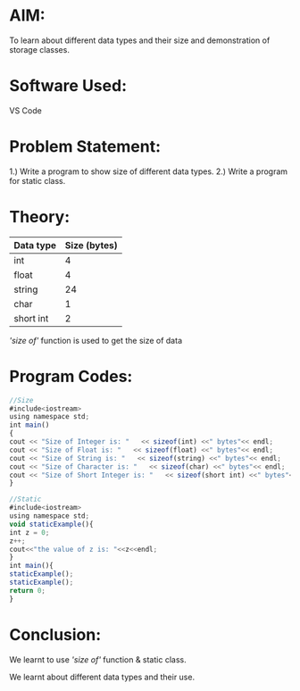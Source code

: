 # AIM:
To learn about different data types and their size and demonstration of storage classes.

# Software Used:
VS Code

# Problem Statement:
1.) Write a program to show size of different data types.
2.) Write a program for static class.

# Theory:
 
| Data type  | Size (bytes) |
| ------------- | ------------- |
|int	  | 4  |
| float  | 4 |
|string| 24 |
|char| 1 |
|short int| 2|

 _'size of'_ function is used to get the size of data 

 # Program Codes:
 ```javascript
//Size
#include<iostream>
using namespace std;
int main()
{ 
cout << "Size of Integer is: "   << sizeof(int) <<" bytes"<< endl;
cout << "Size of Float is: "   << sizeof(float) <<" bytes"<< endl;
cout << "Size of String is: "   << sizeof(string) <<" bytes"<< endl;
cout << "Size of Character is: "   << sizeof(char) <<" bytes"<< endl;
cout << "Size of Short Integer is: "   << sizeof(short int) <<" bytes"<< endl;
}

//Static
#include<iostream>
using namespace std;
void staticExample(){
int z = 0;
z++;
cout<<"the value of z is: "<<z<<endl;
}
int main(){
staticExample();
staticExample();
return 0;
}
```

# Conclusion:
We learnt to use _'size of'_ function & static class.

We learnt about different data types and their use.
